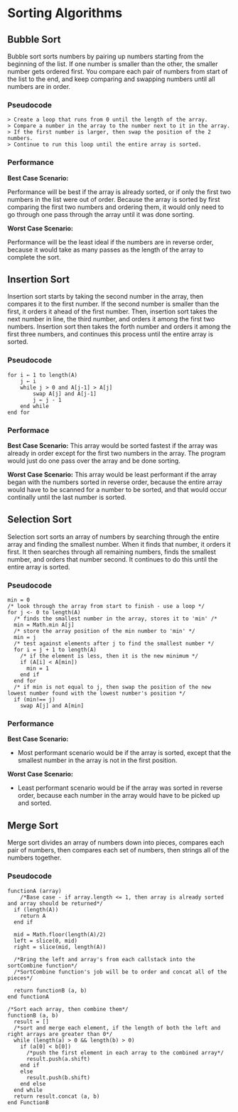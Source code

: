 <!-- Create a README.md file and for each algorithm include the following:

* Explain to a five year old how the algorithm works (3-4 sentences max)
*Psuedo code for each sorting implementation
*In your own words, describe the performance of the alogirthm for the following cases:
    * Best case scenario
    * Worst case scenario -->

# Sorting Algorithms

## Bubble Sort

Bubble sort sorts numbers by pairing up numbers starting from the beginning of the list. If one number is smaller than the other, the smaller number gets ordered first. You compare each pair of numbers from start of the list to the end, and keep comparing and swapping numbers until all numbers are in order.

### Pseudocode
```
> Create a loop that runs from 0 until the length of the array.
> Compare a number in the array to the number next to it in the array.
> If the first number is larger, then swap the position of the 2 numbers.
> Continue to run this loop until the entire array is sorted.
```

### Performance
**Best Case Scenario:**

Performance will be best if the array is already sorted, or if only the first two numbers in the list were out of order.
Because the array is sorted by first comparing the first two numbers and ordering them, it would only need to go through one pass through the array until it was done sorting.

**Worst Case Scenario:**

Performance will be the least ideal if the numbers are in reverse order, because it would take as many passes as the length of the array to complete the sort.

## Insertion Sort

Insertion sort starts by taking the second number in the array, then compares it to the first number. If the second number is smaller than the first, it orders it ahead of the first number. Then, insertion sort takes the next number in line, the third number, and orders it among the first two numbers. Insertion sort then takes the forth number and orders it among the first three numbers, and continues this process until the entire array is sorted.

### Pseudocode

```
for i ← 1 to length(A)
    j ← i
    while j > 0 and A[j-1] > A[j]
        swap A[j] and A[j-1]
        j ← j - 1
    end while
end for
```

### Performace
**Best Case Scenario:**
This array would be sorted fastest if the array was already in order except for the first two numbers in the array.
The program would just do one pass over the array and be done sorting.

**Worst Case Scenario:**
This array would be least performant if the array began with the numbers sorted in reverse order, because the entire array would have to be scanned for a number to be sorted, and that would occur continally until the last number is sorted.

## Selection Sort

Selection sort sorts an array of numbers by searching through the entire array and finding the smallest number. When it finds that number, it orders it first. It then searches through all remaining numbers, finds the smallest number, and orders that number second. It continues to do this until the entire array is sorted.

### Pseudocode
```
min = 0
/* look through the array from start to finish - use a loop */
for j <- 0 to length(A)
  /* finds the smallest number in the array, stores it to 'min' /*
  min = Math.min A[j]
  /* store the array position of the min number to 'min' */
  min = j
  /* test against elements after j to find the smallest number */
  for i = j + 1 to length(A)
    /* if the element is less, then it is the new minimum */
    if (A[i] < A[min])
      min = 1
    end if
  end for
  /* if min is not equal to j, then swap the position of the new lowest number found with the lowest number's position */
  if (min!== j)
    swap A[j] and A[min]
```

### Performance
**Best Case Scenario:**
- Most performant scenario would be if the array is sorted, except that the smallest number in the array is not in the first position.

**Worst Case Scenario:**
- Least performant scenario would be if the array was sorted in reverse order, because each number in the array would have to be picked up and sorted.


## Merge Sort

Merge sort divides an array of numbers down into pieces, compares each pair of numbers, then compares each set of numbers, then strings all of the numbers together.

### Pseudocode
```
functionA (array)
    /*Base case - if array.length <= 1, then array is already sorted and array should be returned*/
  if (length(A))
    return A
  end if

  mid = Math.floor(length(A)/2)
  left = slice(0, mid)
  right = slice(mid, length(A))

  /*Bring the left and array's from each callstack into the sortCombine function*/
  /*SortCombine function's job will be to order and concat all of the pieces*/

  return functionB (a, b)
end functionA

/*Sort each array, then combine them*/
functionB (a, b)
  result = []
  /*sort and merge each element, if the length of both the left and right arrays are greater than 0*/
  while (length(a) > 0 && length(b) > 0)
    if (a[0] < b[0])
      /*push the first element in each array to the combined array*/
      result.push(a.shift)
    end if
    else
      result.push(b.shift)
    end else
  end while
  return result.concat (a, b)
end FunctionB
```

